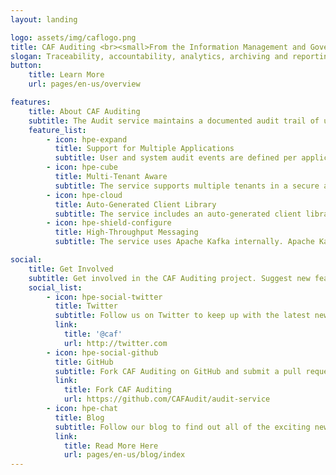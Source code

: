 ```yaml
---
layout: landing

logo: assets/img/caflogo.png
title: CAF Auditing <br><small>From the Information Management and Governance Research and Development Team at Hewlett Packard Enterprise</small>
slogan: Traceability, accountability, analytics, archiving and reporting of application tenant events.
button:
    title: Learn More
    url: pages/en-us/overview

features:
    title: About CAF Auditing
    subtitle: The Audit service maintains a documented audit trail of user and system activity in a centralized database. The benefits of using the Audit service include traceability and accountability, but the audit records can also be used for analytical, archiving and reporting purposes.
    feature_list:
        - icon: hpe-expand
          title: Support for Multiple Applications
          subtitle: User and system audit events are defined per application. The Audit service offers an easy and user-friendly way to register these events using the Audit Management web service API.
        - icon: hpe-cube
          title: Multi-Tenant Aware
          subtitle: The service supports multiple tenants in a secure and scalable way. These tenants are registered using the Audit Management web service API. Multi-tenancy support also facilitates audit reporting on a per tenant basis.
        - icon: hpe-cloud
          title: Auto-Generated Client Library
          subtitle: The service includes an auto-generated client library for type safety. This client library also makes it easier to send user and system audit events to the messaging system.
        - icon: hpe-shield-configure
          title: High-Throughput Messaging
          subtitle: The service uses Apache Kafka internally. Apache Kafka’s high-throughput distributed messaging system is designed to be fast.

social:
    title: Get Involved
    subtitle: Get involved in the CAF Auditing project. Suggest new features, report issues or take part in development.
    social_list:
        - icon: hpe-social-twitter
          title: Twitter
          subtitle: Follow us on Twitter to keep up with the latest news and updates from the team or to get in touch with us!
          link:
            title: '@caf'
            url: http://twitter.com
        - icon: hpe-social-github
          title: GitHub
          subtitle: Fork CAF Auditing on GitHub and submit a pull request to help contribute to the project! Or if you have discovered an issue, report it to us.
          link:
            title: Fork CAF Auditing
            url: https://github.com/CAFAudit/audit-service
        - icon: hpe-chat
          title: Blog
          subtitle: Follow our blog to find out all of the exciting news and announcements regarding CAF Auditing.
          link:
            title: Read More Here
            url: pages/en-us/blog/index
---
```

